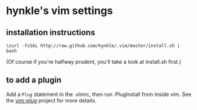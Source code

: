 # hynkle's vim settings

## installation instructions

`\curl -fsSkL http://raw.github.com/hynkle/.vim/master/install.sh | bash`

(Of course if you're halfway prudent, you'll take a look at install.sh first.)


## to add a plugin

Add a `Plug` statement in the .vimrc, then run :PlugInstall from inside vim.
See the [vim-plug](https://github.com/junegunn/vim-plug) project for more details.
